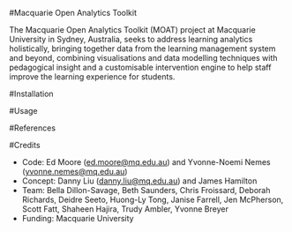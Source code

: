 #Macquarie Open Analytics Toolkit

The Macquarie Open Analytics Toolkit (MOAT) project at Macquarie University in Sydney, Australia, seeks to address learning analytics holistically, bringing together data from the learning management system and beyond, combining visualisations and data modelling techniques with pedagogical insight and a customisable intervention engine to help staff improve the learning experience for students.

#Installation

#Usage

#References

#Credits

* Code: Ed Moore (ed.moore@mq.edu.au) and Yvonne-Noemi Nemes (yvonne.nemes@mq.edu.au)
* Concept: Danny Liu (danny.liu@mq.edu.au) and James Hamilton
* Team: Bella Dillon-Savage, Beth Saunders, Chris Froissard, Deborah Richards, Deidre Seeto, Huong-Ly Tong, Janise Farrell, Jen McPherson, Scott Fatt, Shaheen Hajira, Trudy Ambler, Yvonne Breyer
* Funding: Macquarie University
